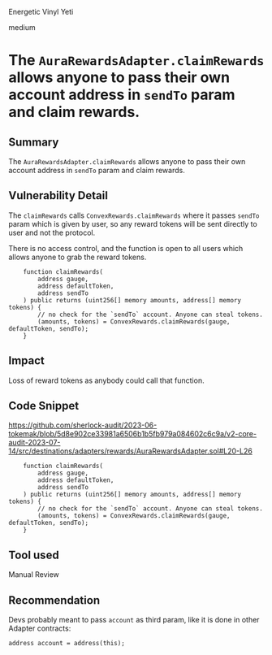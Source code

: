 Energetic Vinyl Yeti

medium

# The `AuraRewardsAdapter.claimRewards` allows anyone to pass their own account address in `sendTo` param and claim rewards.
## Summary

The `AuraRewardsAdapter.claimRewards` allows anyone to pass their own account address in `sendTo` param and claim rewards.

## Vulnerability Detail

The `claimRewards` calls `ConvexRewards.claimRewards` where it passes `sendTo` param which is given by user, so any reward tokens will be sent directly to user and not the protocol.

There is no access control, and the function is open to all users which allows anyone to grab the reward tokens.

```solidity
    function claimRewards(
        address gauge,
        address defaultToken,
        address sendTo
    ) public returns (uint256[] memory amounts, address[] memory tokens) {
        // no check for the `sendTo` account. Anyone can steal tokens.
        (amounts, tokens) = ConvexRewards.claimRewards(gauge, defaultToken, sendTo);
    }
```

## Impact

Loss of reward tokens as anybody could call that function.

## Code Snippet

https://github.com/sherlock-audit/2023-06-tokemak/blob/5d8e902ce33981a6506b1b5fb979a084602c6c9a/v2-core-audit-2023-07-14/src/destinations/adapters/rewards/AuraRewardsAdapter.sol#L20-L26

```solidity
    function claimRewards(
        address gauge,
        address defaultToken,
        address sendTo
    ) public returns (uint256[] memory amounts, address[] memory tokens) {
        // no check for the `sendTo` account. Anyone can steal tokens.
        (amounts, tokens) = ConvexRewards.claimRewards(gauge, defaultToken, sendTo);
    }
```

## Tool used

Manual Review

## Recommendation

Devs probably meant to pass `account` as third param, like it is done in other Adapter contracts:

```solidity
address account = address(this);
```